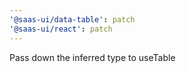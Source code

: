 ```yaml
---
'@saas-ui/data-table': patch
'@saas-ui/react': patch
---
```


Pass down the inferred type to useTable
